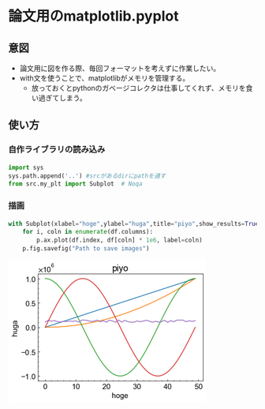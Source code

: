 # 論文用のmatplotlib.pyplot

## 意図

- 論文用に図を作る際、毎回フォーマットを考えずに作業したい。
- with文を使うことで、matplotlibがメモリを管理する。
  - 放っておくとpythonのガベージコレクタは仕事してくれず、メモリを食い過ぎてしまう。


## 使い方
### 自作ライブラリの読み込み


```python
import sys
sys.path.append('..') #srcがあるdirにpathを通す
from src.my_plt import Subplot  # Noqa
```

### 描画


```python
with Subplot(xlabel="hoge",ylabel="huga",title="piyo",show_results=True)as p:
    for i, coln in enumerate(df.columns):
        p.ax.plot(df.index, df[coln] * 1e6, label=coln)
    p.fig.savefig("Path to save images")
```

<img src="./imgs/example.png" alt="png" style="zoom:100%;" />
​    

